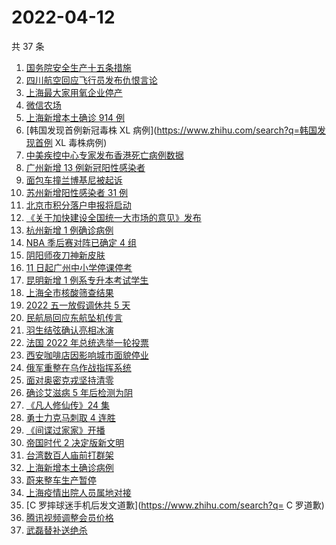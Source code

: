 # 2022-04-12

共 37 条

<!-- BEGIN -->
<!-- 最后更新时间 Tue Apr 12 2022 21:26:40 GMT+0800 (China Standard Time) -->

1. [国务院安全生产十五条措施](https://www.zhihu.com/search?q=国务院安委会)
1. [四川航空回应飞行员发布仇恨言论](https://www.zhihu.com/search?q=四川航空回应)
1. [上海最大家用氧企业停产](https://www.zhihu.com/search?q=家用氧气瓶)
1. [微信农场](https://www.zhihu.com/search?q=微信农场)
1. [上海新增本土确诊 914 例](https://www.zhihu.com/search?q=上海新增)
1. [韩国发现首例新冠毒株 XL 病例](https://www.zhihu.com/search?q=韩国发现首例 XL 毒株病例)
1. [中美疾控中心专家发布香港死亡病例数据](https://www.zhihu.com/search?q=香港新冠死亡病例数据)
1. [广州新增 13 例新冠阳性感染者](https://www.zhihu.com/search?q=广州疫情)
1. [面包车撞兰博基尼被起诉](https://www.zhihu.com/search?q=面包车撞上兰博基尼被起诉)
1. [苏州新增阳性感染者 31 例](https://www.zhihu.com/search?q=苏州新增)
1. [北京市积分落户申报将启动](https://www.zhihu.com/search?q=北京市积分落户申报)
1. [《关于加快建设全国统一大市场的意见》发布](https://www.zhihu.com/search?q=中共中央)
1. [杭州新增 1 例确诊病例](https://www.zhihu.com/search?q=杭州新增)
1. [NBA 季后赛对阵已确定 4 组](https://www.zhihu.com/search?q=NBA季后赛对阵)
1. [阴阳师夜刀神新皮肤](https://www.zhihu.com/search?q=夜刀神新皮肤残幕戏尽)
1. [11 日起广州中小学停课停考](https://www.zhihu.com/search?q=广州疫情)
1. [昆明新增 1 例系专升本考试学生](https://www.zhihu.com/search?q=昆明新增)
1. [上海全市核酸筛查结果](https://www.zhihu.com/search?q=上海全市核酸筛查结果)
1. [2022 五一放假调休共 5 天](https://www.zhihu.com/search?q=五一)
1. [民航局回应东航坠机传言](https://www.zhihu.com/search?q=民航局回应传言)
1. [羽生结弦确认亮相冰演](https://www.zhihu.com/search?q=羽生结弦确认亮相冰演)
1. [法国 2022 年总统选举一轮投票](https://www.zhihu.com/search?q=法国总统选举)
1. [西安咖啡店因影响城市面貌停业](https://www.zhihu.com/search?q=西安咖啡店)
1. [俄军重整在乌作战指挥系统](https://www.zhihu.com/search?q=俄乌局势)
1. [面对奥密克戎坚持清零](https://www.zhihu.com/search?q=奥密克戎)
1. [确诊艾滋病 5 年后检测为阴](https://www.zhihu.com/search?q=艾滋病转阴)
1. [《凡人修仙传》24 集](https://www.zhihu.com/search?q=凡人修仙传之魔道争锋二十四集)
1. [勇士力克马刺取 4 连胜](https://www.zhihu.com/search?q=勇士)
1. [《间谍过家家》开播](https://www.zhihu.com/search?q=间谍过家家)
1. [帝国时代 2 决定版新文明](https://www.zhihu.com/search?q=帝国时代2新文明)
1. [台湾数百人庙前打群架](https://www.zhihu.com/search?q=台湾庙前打群架)
1. [上海新增本土确诊病例](https://www.zhihu.com/search?q=上海新增确诊)
1. [蔚来整车生产暂停](https://www.zhihu.com/search?q=蔚来停产)
1. [上海疫情出院人员属地对接](https://www.zhihu.com/search?q=上海出院人员)
1. [C 罗摔球迷手机后发文道歉](https://www.zhihu.com/search?q= C 罗道歉)
1. [腾讯视频调整会员价格](https://www.zhihu.com/search?q=腾讯视频会员价格)
1. [武磊替补送绝杀](https://www.zhihu.com/search?q=武磊)

<!-- END -->
